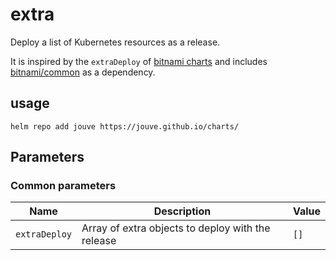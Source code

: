 # extra

Deploy a list of Kubernetes resources as a release.

It is inspired by the `extraDeploy` of [bitnami charts](https://github.com/bitnami/charts/)
and includes [bitnami/common](https://github.com/bitnami/charts/tree/main/bitnami/common) as a dependency.

## usage

```console
helm repo add jouve https://jouve.github.io/charts/
```

## Parameters

### Common parameters

| Name          | Description                                       | Value |
| ------------- | ------------------------------------------------- | ----- |
| `extraDeploy` | Array of extra objects to deploy with the release | `[]`  |
